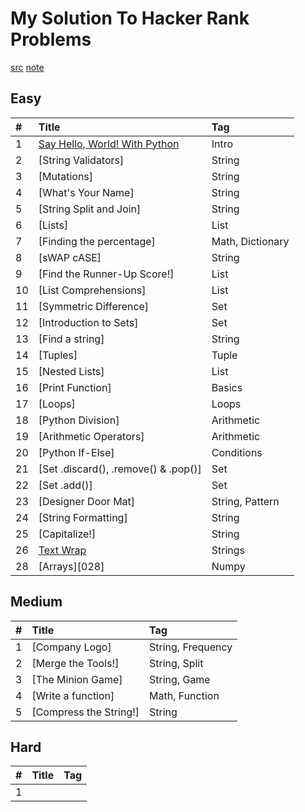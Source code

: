 
# My Solution To Hacker Rank Problems

[src][src]
[note][note]

## Easy

| #   | Title                                      | Tag              |
| :-- | :----------------------------------------- | :--------------- |
| 1  | [Say Hello, World! With Python][001]               | Intro            |
| 2   | [String Validators]                         | String           |
| 3   | [Mutations]                                  | String           |
| 4   | [What's Your Name]                           | String           |
| 5   | [String Split and Join]                      | String           |
| 6   | [Lists]                                       | List             |
| 7   | [Finding the percentage]                     | Math, Dictionary |
| 8   | [sWAP cASE]                                   | String           |
| 9   | [Find the Runner-Up Score!]                  | List             |
| 10   | [List Comprehensions]                        | List             |
| 11  | [Symmetric Difference]                       | Set              |
| 12  | [Introduction to Sets]                       | Set              |
| 13  | [Find a string]                               | String           |
| 14  | [Tuples]                                      | Tuple            |
| 15  | [Nested Lists]                                | List             |
| 16  | [Print Function]                              | Basics           |
| 17  | [Loops]                                       | Loops            |
| 18  | [Python Division]                             | Arithmetic       |
| 19  | [Arithmetic Operators]                        | Arithmetic       |
| 20  | [Python If-Else]                              | Conditions       |
| 21  | [Set .discard(), .remove() & .pop()]          | Set              |
| 22  | [Set .add()]                                  | Set              |
| 23  | [Designer Door Mat]                           | String, Pattern  |
| 24  | [String Formatting]                           | String           |
| 25  | [Capitalize!]                                 | String           |
| 26  | [Text Wrap][026]               | Strings            |
| 28  | [Arrays][028]               | Numpy |

## Medium

| #   | Title                                      | Tag              |
| :-- | :----------------------------------------- | :--------------- |
| 1   | [Company Logo]                               | String, Frequency|
| 2   | [Merge the Tools!]                           | String, Split    |
| 3   | [The Minion Game]                            | String, Game     |
| 4   | [Write a function]                           | Math, Function   |
| 5   | [Compress the String!]                       | String           |

## Hard

| #   | Title                                      | Tag              |
| :-- | :----------------------------------------- | :--------------- |
| 1   |                                | |

[src]: https://github.com/yossef-seyam/Problem-Solving-HackerRank/tree/master/python
[note]: https://github.com/yossef-seyam/Problem-Solving-HackerRank/blob/master/note
[001]: https://github.com/yossef-seyam/Problem-Solving-HackerRank/blob/master/note/python/001/readme1.md
[026]: https://github.com/yossef-seyam/Problem-Solving-HackerRank/blob/master/note/python/026/readme26.md
